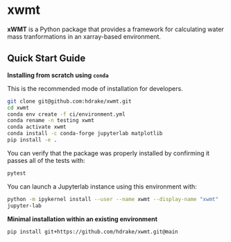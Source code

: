 # xwmt

**xWMT** is a Python package that provides a framework for calculating water mass tranformations in an xarray-based environment.

Quick Start Guide
-----------------

**Installing from scratch using `conda`**

This is the recommended mode of installation for developers.
```bash
git clone git@github.com:hdrake/xwmt.git
cd xwmt
conda env create -f ci/environment.yml
conda rename -n testing xwmt
conda activate xwmt
conda install -c conda-forge jupyterlab matplotlib
pip install -e .
```
You can verify that the package was properly installed by confirming it passes all of the tests with:
```bash
pytest
```
You can launch a Jupyterlab instance using this environment with:
```bash
python -m ipykernel install --user --name xwmt --display-name "xwmt"
jupyter-lab
```

**Minimal installation within an existing environment**
```bash
pip install git+https://github.com/hdrake/xwmt.git@main
```
